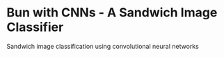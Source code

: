 # Bun with CNNs - A Sandwich Image Classifier
Sandwich image classification using convolutional neural networks
